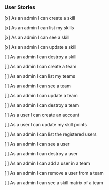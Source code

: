 ### User Stories

[x] As an admin I can create a skill

[x] As an admin I can list my skills

[x] As an admin I can see a skill

[x] As an admin I can update a skill

[ ] As an admin I can destroy a skill

[ ] As an admin I can create a team

[ ] As an admin I can list my teams

[ ] As an admin I can see a team

[ ] As an admin I can update a team

[ ] As an admin I can destroy a team

[ ] As a user I can create an account

[ ] As a user I can update my skill points

[ ] As an admin I can list the registered users

[ ] As an admin I can see a user

[ ] As an admin I can destroy a user

[ ] As an admin I can add a user in a team

[ ] As an admin I can remove a user from a team

[ ] As an admin I can see a skill matrix of a team
